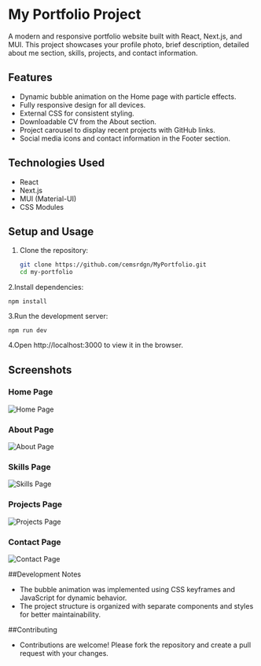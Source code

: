 # My Portfolio Project

A modern and responsive portfolio website built with React, Next.js, and MUI. This project showcases your profile photo, brief description, detailed about me section, skills, projects, and contact information.

## Features

- Dynamic bubble animation on the Home page with particle effects.
- Fully responsive design for all devices.
- External CSS for consistent styling.
- Downloadable CV from the About section.
- Project carousel to display recent projects with GitHub links.
- Social media icons and contact information in the Footer section.

## Technologies Used

- React
- Next.js
- MUI (Material-UI)
- CSS Modules

## Setup and Usage

1. Clone the repository:
   ```sh
   git clone https://github.com/cemsrdgn/MyPortfolio.git
   cd my-portfolio

2.Install dependencies:

    npm install

3.Run the development server:

    npm run dev

4.Open http://localhost:3000 to view it in the browser.

## Screenshots

### Home Page
![Home Page](./my-portfolio/public/screenshots/home_page.png)

### About Page
![About Page](./my-portfolio/public/screenshots/about_page.png)

### Skills Page
![Skills Page](./my-portfolio/public/screenshots/skills_page.png)

### Projects Page
![Projects Page](./my-portfolio/public/screenshots/projects_page.png)

### Contact Page
![Contact Page](./my-portfolio/public/screenshots/contact_page.png)

   
##Development Notes
 - The bubble animation was implemented using CSS keyframes and JavaScript for dynamic behavior.
 - The project structure is organized with separate components and styles for better maintainability.

   
##Contributing
 - Contributions are welcome! Please fork the repository and create a pull request with your changes.
